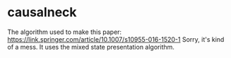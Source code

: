 # causalneck
The algorithm used to make this paper: https://link.springer.com/article/10.1007/s10955-016-1520-1
Sorry, it's kind of a mess. It uses the mixed state presentation algorithm.
